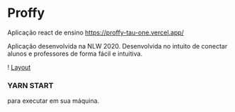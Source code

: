 # Proffy
Aplicação react de ensino
https://proffy-tau-one.vercel.app/

Aplicação desenvolvida na NLW 2020.
Desenvolvida no intuito de conectar alunos e professores de forma fácil e intuitiva.

! [Layout](https://github.com/jennysol/Proffy/blob/master/Design%20sem%20nome.png)

### YARN START 
para executar em sua máquina.



